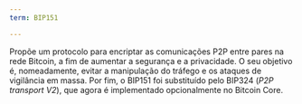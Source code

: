 ```yaml
---
term: BIP151

---
```

Propõe um protocolo para encriptar as comunicações P2P entre pares na rede Bitcoin, a fim de aumentar a segurança e a privacidade. O seu objetivo é, nomeadamente, evitar a manipulação do tráfego e os ataques de vigilância em massa. Por fim, o BIP151 foi substituído pelo BIP324 (*P2P transport V2*), que agora é implementado opcionalmente no Bitcoin Core.
